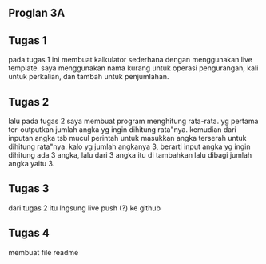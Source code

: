 ## Proglan 3A


## Tugas 1
pada tugas 1 ini membuat kalkulator sederhana dengan menggunakan live template. saya menggunakan nama kurang untuk operasi pengurangan, kali untuk perkalian, dan tambah untuk penjumlahan.

## Tugas 2
lalu pada tugas 2 saya membuat program menghitung rata-rata. yg pertama ter-outputkan jumlah angka yg ingin dihitung rata"nya. kemudian dari inputan angka tsb mucul perintah untuk masukkan angka terserah untuk dihitung rata"nya. kalo yg jumlah angkanya 3, berarti input angka yg ingin dihitung ada 3 angka, lalu dari 3 angka itu di tambahkan lalu dibagi jumlah angka yaitu 3.

## Tugas 3
dari tugas 2 itu lngsung live push (?) ke github

## Tugas 4
membuat file readme